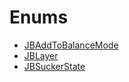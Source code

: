 

# Enums 
- [JBAddToBalanceMode](JBAddToBalanceMode.md)
- [JBLayer](JBLayer.md)
- [JBSuckerState](JBSuckerState.md)

